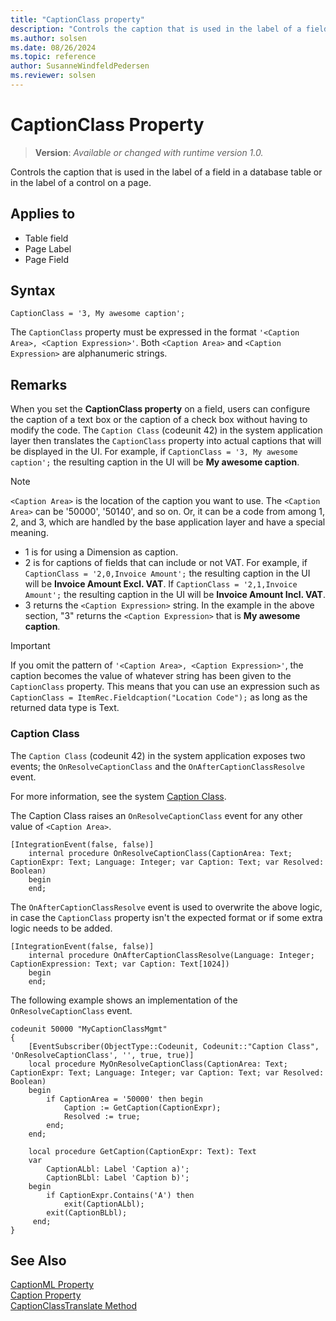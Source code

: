 ```yaml
---
title: "CaptionClass property"
description: "Controls the caption that is used in the label of a field in a database table or in the label of a control on a page."
ms.author: solsen
ms.date: 08/26/2024
ms.topic: reference
author: SusanneWindfeldPedersen
ms.reviewer: solsen
---
```

[//]: # (START>DO_NOT_EDIT)
[//]: # (IMPORTANT:Do not edit any of the content between here and the END>DO_NOT_EDIT.)
[//]: # (Any modifications should be made in the .xml files in the ModernDev repo.)
# CaptionClass Property
> **Version**: _Available or changed with runtime version 1.0._

Controls the caption that is used in the label of a field in a database table or in the label of a control on a page.

## Applies to
-   Table field
-   Page Label
-   Page Field

[//]: # (IMPORTANT: END>DO_NOT_EDIT)

## Syntax

```AL
CaptionClass = '3, My awesome caption';
```

The `CaptionClass` property must be expressed in the format `'<Caption Area>, <Caption Expression>'`. Both `<Caption Area>` and `<Caption Expression>` are alphanumeric strings.


## Remarks

When you set the **CaptionClass property** on a field, users can configure the caption of a text box or the caption of a check box without having to modify the code. The `Caption Class` (codeunit 42) in the system application layer then translates the `CaptionClass` property into actual captions that will be displayed in the UI. For example, if `CaptionClass = '3, My awesome caption';` the resulting caption in the UI will be **My awesome caption**.

> [!NOTE]
> `<Caption Area>` is the location of the caption you want to use. The `<Caption Area>` can be '50000', '50140', and so on. Or, it can be a code from among 1, 2, and 3, which are handled by the base application layer and have a special meaning.
> - 1 is for using a Dimension as caption.
> - 2 is for captions of fields that can include or not VAT. For example, if `CaptionClass = '2,0,Invoice Amount';`  the resulting caption in the UI will be **Invoice Amount Excl. VAT**. If `CaptionClass = '2,1,Invoice Amount';`  the resulting caption in the UI will be **Invoice Amount Incl. VAT**.
> - 3 returns the `<Caption Expression>` string. In the example in the above section, "3" returns the `<Caption Expression>` that is **My awesome caption**.

> [!IMPORTANT]  
> If you omit the pattern of `'<Caption Area>, <Caption Expression>'`, the caption becomes the value of whatever string has been given to the `CaptionClass` property. This means that you can use an expression such as `CaptionClass = ItemRec.Fieldcaption("Location Code");` as long as the returned data type is Text.

### Caption Class

The `Caption Class` (codeunit 42) in the system application exposes two events; the `OnResolveCaptionClass` and the `OnAfterCaptionClassResolve` event.

For more information, see the system [Caption Class](https://github.com/microsoft/BCApps/tree/main/src/System%20Application/App/Caption%20Class).

The Caption Class raises an `OnResolveCaptionClass` event for any other value of `<Caption Area>`.

```al
[IntegrationEvent(false, false)]
    internal procedure OnResolveCaptionClass(CaptionArea: Text; CaptionExpr: Text; Language: Integer; var Caption: Text; var Resolved: Boolean)
    begin
    end;
```

The `OnAfterCaptionClassResolve` event is used to overwrite the above logic, in case the `CaptionClass` property isn't the expected format or if some extra logic needs to be added.

```al
[IntegrationEvent(false, false)]
    internal procedure OnAfterCaptionClassResolve(Language: Integer; CaptionExpression: Text; var Caption: Text[1024])
    begin
    end;
```

The following example shows an implementation of the `OnResolveCaptionClass` event.

```al
codeunit 50000 "MyCaptionClassMgmt"
{
    [EventSubscriber(ObjectType::Codeunit, Codeunit::"Caption Class", 'OnResolveCaptionClass', '', true, true)]
    local procedure MyOnResolveCaptionClass(CaptionArea: Text; CaptionExpr: Text; Language: Integer; var Caption: Text; var Resolved: Boolean)
    begin
        if CaptionArea = '50000' then begin
            Caption := GetCaption(CaptionExpr);
            Resolved := true;
        end;
    end;

    local procedure GetCaption(CaptionExpr: Text): Text
    var
        CaptionALbl: Label 'Caption a)';
        CaptionBLbl: Label 'Caption b)';
    begin
        if CaptionExpr.Contains('A') then
            exit(CaptionALbl);
        exit(CaptionBLbl);
     end;
}
```

## See Also

[CaptionML Property](devenv-captionml-property.md)  
[Caption Property](devenv-caption-property.md)  
[CaptionClassTranslate Method](../methods-auto/system/system-captionclasstranslate-method.md)  
